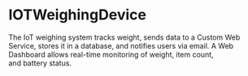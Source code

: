 # IOTWeighingDevice
The IoT weighing system tracks weight, sends data to a Custom Web Service, stores it in a database, and notifies users via email. A Web Dashboard allows real-time monitoring of weight, item count, and battery status.
